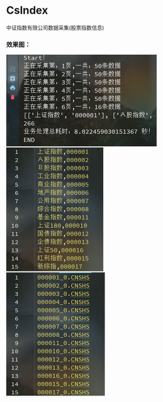 ﻿# CsIndex
中证指数有限公司数据采集(股票指数信息)

### 效果图：
![avatar](./pic/c.png)
![avatar](./pic/a.png)
![avatar](./pic/b.png)
